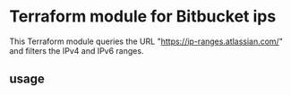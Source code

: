 # Terraform module for Bitbucket ips

This Terraform module queries the URL "https://ip-ranges.atlassian.com/" and filters the IPv4 and IPv6 ranges.

## usage

